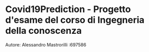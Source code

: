 # Covid19Prediction - Progetto d'esame del corso di  Ingegneria della conoscenza

Autore: Alessandro Mastrorilli :697586



